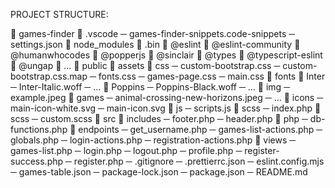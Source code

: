 PROJECT STRUCTURE:

📁 games-finder
    📁 .vscode
        ─ games-finder-snippets.code-snippets
        ─ settings.json
    📁 node_modules
        📁 .bin 
        📁 @eslint
        📁 @eslint-community
        📁 @humanwhocodes
        📁 @popperjs
        📁 @sinclair
        📁 @types
        📁 @typescript-eslint
        📁 @ungap
        📁 ...
    📁 public
        📁 assets
            📁 css
                ─ custom-bootstrap.css
                ─ custom-bootstrap.css.map
                ─ fonts.css
                ─ games-page.css
                ─ main.css
            📁 fonts
                📁 Inter
                    ─ Inter-Italic.woff
                    ─ ...
                📁 Poppins
                    ─ Poppins-Black.woff
                    ─ ...
            📁 img
                ─ example.jpeg
                📁 games
                    ─ animal-crossing-new-horizons.jpeg
                    ─ ...
                📁 icons
                    ─ main-icon-white.svg
                    ─ main-icon.svg
            📁 js
                ─ scripts.js
            📁 scss
        ─ index.php
    📁 scss
        ─ custom.scss
    📁 src
        📁 includes
            ─ footer.php
            ─ header.php
        📁 php
            ─ db-functions.php
            📁 endpoints
                ─ get_username.php
            ─ games-list-actions.php
            ─ globals.php
            ─ login-actions.php
            ─ registration-actions.php
        📁 views
            ─ games-list.php
            ─ login.php
            ─ logout.php
            ─ profile.php
            ─ register-success.php
            ─ register.php
    ─ .gitignore
    ─ .prettierrc.json
    ─ eslint.config.mjs
    ─ games-table.json
    ─ package-lock.json
    ─ package.json
    ─ README.md
```